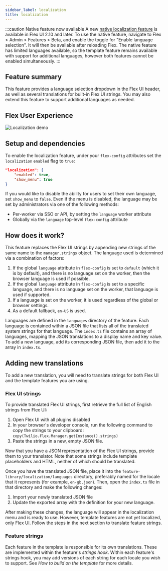 ```yaml
---
sidebar_label: localization
title: localization
---
```


:::caution Native feature now available
A new [native localization feature](https://www.twilio.com/docs/flex/end-user-guide/change-display-language) is available in Flex UI 2.10 and later. To use the native feature, navigate to Flex > Admin > Features > Beta, and enable the toggle for "Enable language selection". It will then be available after reloading Flex. The native feature has limited languages available, so the template feature remains available with support for additional languages, however both features cannot be enabled simultaneously.
:::

## Feature summary

This feature provides a language selection dropdown in the Flex UI header, as well as several translations for built-in Flex UI strings. You may also extend this feature to support additional languages as needed.

## Flex User Experience

![Localization demo](/img/features/localization/localization.gif)

## Setup and dependencies

To enable the localization feature, under your `flex-config` attributes set the `localization` `enabled` flag to `true`:

```json
"localization": {
    "enabled": true,
    "show_menu": true
}
```

If you would like to disable the ability for users to set their own language, set `show_menu` to `false`. Even if the menu is disabled, the language may be set by administrators via one of the following methods:

- Per-worker via SSO or API, by setting the `language` worker attribute
- Globally via the `language` top-level `flex-config` attribute

## How does it work?

This feature replaces the Flex UI strings by appending new strings of the same name to the `manager.strings` object. The language used is determined via a combination of factors:

1. If the global `language` attribute in `flex-config` is set to `default` (which it is by default), and there is no language set on the worker, then the browser language is used if possible.
2. If the global `language` attribute in `flex-config` is set to a specific language, and there is no language set on the worker, that language is used if supported.
3. If a language is set on the worker, it is used regardless of the global or browser settings.
4. As a default fallback, `en-US` is used.

Languages are defined in the `languages` directory of the feature. Each language is contained within a JSON file that lists all of the translated system strings for that language. The `index.ts` file contains an array of languages, mapping the JSON translations to a display name and key value. To add a new language, add its corresponding JSON file, then add it to the array in `index.ts`.

## Adding new translations

To add a new translation, you will need to translate strings for both Flex UI and the template features you are using.

### Flex UI strings

To provide translated Flex UI strings, first retrieve the full list of English strings from Flex UI:

1. Open Flex UI with all plugins disabled
2. In your browser's developer console, run the following command to copy the strings to your clipboard: `copy(Twilio.Flex.Manager.getInstance().strings)`
3. Paste the strings in a new, empty JSON file.

Now that you have a JSON representation of the Flex UI strings, provide them to your translator. Note that some strings include template placeholders and HTML, neither of which should be translated.

Once you have the translated JSON file, place it into the `feature-library/localization/languages` directory, preferably named for the locale that it represents (for example, `en-gb.json`). Then, open the `index.ts` file in that directory and make the following changes:

1. Import your newly translated JSON file
2. Update the exported array with the definition for your new language.

After making these changes, the language will appear in the localization menu and is ready to use. However, template features are not yet localized, only Flex UI. Follow the steps in the next section to translate feature strings.

### Feature strings

Each feature in the template is responsible for its own translations. These are implemented within the feature's _strings hook_. Within each feature's strings hook, you may add versions of each string for each locale you wish to support. See _How to build on the template_ for more details.